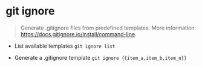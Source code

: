 # git ignore
> Generate .gitignore files from predefined templates.
> More information: <https://docs.gitignore.io/install/command-line>.

- List available templates
`git ignore list`

- Generate a .gitignore template
`git ignore {{item_a,item_b,item_n}}`
